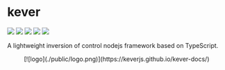 # kever

[![](https://img.shields.io/travis/keverjs/kever/master)](https://travis-ci.org/keverjs/kever)
![](https://img.shields.io/npm/v/@kever/core)
![](https://img.shields.io/github/languages/code-size/keverjs/kever)
![](https://img.shields.io/npm/l/keverjs)
![](https://img.shields.io/npm/dm/@kever/core)

A lightweight inversion of control nodejs framework based on TypeScript.
<div align=center>[![logo](./public/logo.png)](https://keverjs.github.io/kever-docs/)

